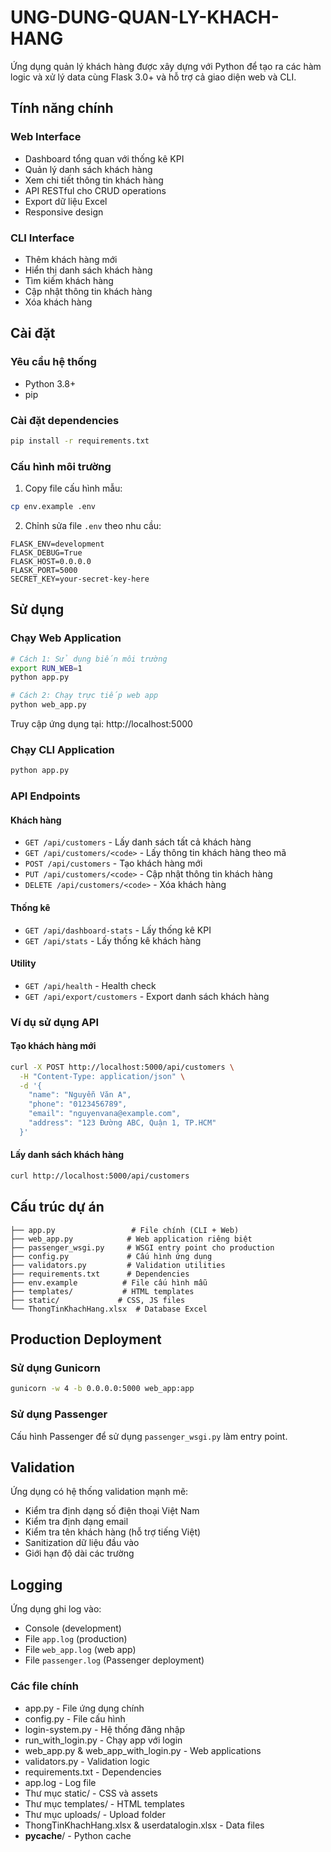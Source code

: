 # UNG-DUNG-QUAN-LY-KHACH-HANG
Ứng dụng quản lý khách hàng được xây dựng với Python để tạo ra các hàm logic và xử lý data cùng Flask 3.0+ và hỗ trợ cả giao diện web và CLI.

## Tính năng chính

### Web Interface
- Dashboard tổng quan với thống kê KPI
- Quản lý danh sách khách hàng
- Xem chi tiết thông tin khách hàng
- API RESTful cho CRUD operations
- Export dữ liệu Excel
- Responsive design

### CLI Interface
- Thêm khách hàng mới
- Hiển thị danh sách khách hàng
- Tìm kiếm khách hàng
- Cập nhật thông tin khách hàng
- Xóa khách hàng

## Cài đặt

### Yêu cầu hệ thống
- Python 3.8+
- pip

### Cài đặt dependencies
```bash
pip install -r requirements.txt
```

### Cấu hình môi trường
1. Copy file cấu hình mẫu:
```bash
cp env.example .env
```

2. Chỉnh sửa file `.env` theo nhu cầu:
```env
FLASK_ENV=development
FLASK_DEBUG=True
FLASK_HOST=0.0.0.0
FLASK_PORT=5000
SECRET_KEY=your-secret-key-here
```

## Sử dụng

### Chạy Web Application
```bash
# Cách 1: Sử dụng biến môi trường
export RUN_WEB=1
python app.py

# Cách 2: Chạy trực tiếp web app
python web_app.py
```

Truy cập ứng dụng tại: http://localhost:5000

### Chạy CLI Application
```bash
python app.py
```

### API Endpoints

#### Khách hàng
- `GET /api/customers` - Lấy danh sách tất cả khách hàng
- `GET /api/customers/<code>` - Lấy thông tin khách hàng theo mã
- `POST /api/customers` - Tạo khách hàng mới
- `PUT /api/customers/<code>` - Cập nhật thông tin khách hàng
- `DELETE /api/customers/<code>` - Xóa khách hàng

#### Thống kê
- `GET /api/dashboard-stats` - Lấy thống kê KPI
- `GET /api/stats` - Lấy thống kê khách hàng

#### Utility
- `GET /api/health` - Health check
- `GET /api/export/customers` - Export danh sách khách hàng

### Ví dụ sử dụng API

#### Tạo khách hàng mới
```bash
curl -X POST http://localhost:5000/api/customers \
  -H "Content-Type: application/json" \
  -d '{
    "name": "Nguyễn Văn A",
    "phone": "0123456789",
    "email": "nguyenvana@example.com",
    "address": "123 Đường ABC, Quận 1, TP.HCM"
  }'
```

#### Lấy danh sách khách hàng
```bash
curl http://localhost:5000/api/customers
```

## Cấu trúc dự án

```
├── app.py                 # File chính (CLI + Web)
├── web_app.py            # Web application riêng biệt
├── passenger_wsgi.py     # WSGI entry point cho production
├── config.py             # Cấu hình ứng dụng
├── validators.py         # Validation utilities
├── requirements.txt      # Dependencies
├── env.example          # File cấu hình mẫu
├── templates/           # HTML templates
├── static/             # CSS, JS files
└── ThongTinKhachHang.xlsx  # Database Excel
```

## Production Deployment

### Sử dụng Gunicorn
```bash
gunicorn -w 4 -b 0.0.0.0:5000 web_app:app
```

### Sử dụng Passenger
Cấu hình Passenger để sử dụng `passenger_wsgi.py` làm entry point.

## Validation

Ứng dụng có hệ thống validation mạnh mẽ:
- Kiểm tra định dạng số điện thoại Việt Nam
- Kiểm tra định dạng email
- Kiểm tra tên khách hàng (hỗ trợ tiếng Việt)
- Sanitization dữ liệu đầu vào
- Giới hạn độ dài các trường

## Logging

Ứng dụng ghi log vào:
- Console (development)
- File `app.log` (production)
- File `web_app.log` (web app)
- File `passenger.log` (Passenger deployment)

### Các file chính
- app.py - File ứng dụng chính
- config.py - File cấu hình
- login-system.py - Hệ thống đăng nhập
- run_with_login.py - Chạy app với login
- web_app.py & web_app_with_login.py - Web applications
- validators.py - Validation logic
- requirements.txt - Dependencies
- app.log - Log file
- Thư mục static/ - CSS và assets
- Thư mục templates/ - HTML templates
- Thư mục uploads/ - Upload folder
- ThongTinKhachHang.xlsx & userdatalogin.xlsx - Data files
- __pycache__/ - Python cache

